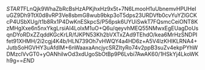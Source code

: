 $START$FLnQjk9WhaZbRcBsHzAPKjhxHz9x5t+7N6LmooH1uUbnemvHPUHeIuGZ9Dh9TtX0d8vRP3Ve8sbmG8wub9bkp3oT5dps23URDVfb0cvYuYZlGCKcP4USbXUg/t1b8Rx1P4DwKnESkpcS/P56psk6UYUiSwkT7FQsmcCeiONT8KzMHgXxe6n5nxYkgLrsiAI4LolxM1uO+Q6u/qeyvhMEQ55NMwxEgEUagDoUsqnDYoRDxZZqddKGcKrLR/fJKPN53Kh2bVXTxZAd9TEhdO/kea6MrHzSNDPIfet91XHMH/2i2cgj4K4b/HLN739Oh7vHWQY4a4HD6z+A5V4IzKHlKLRNA4+JutbSoHGVHY3uAfdIM+6nWaaxaAncjycSRZItyRo74v2ppB3suZv4ekpPYhWDMzclVvGT0+yOANhilwOd3xdUgoSbOtBp9P6Lvbi7AwAK60/1HSkYj4LkoWKh9g==$END$